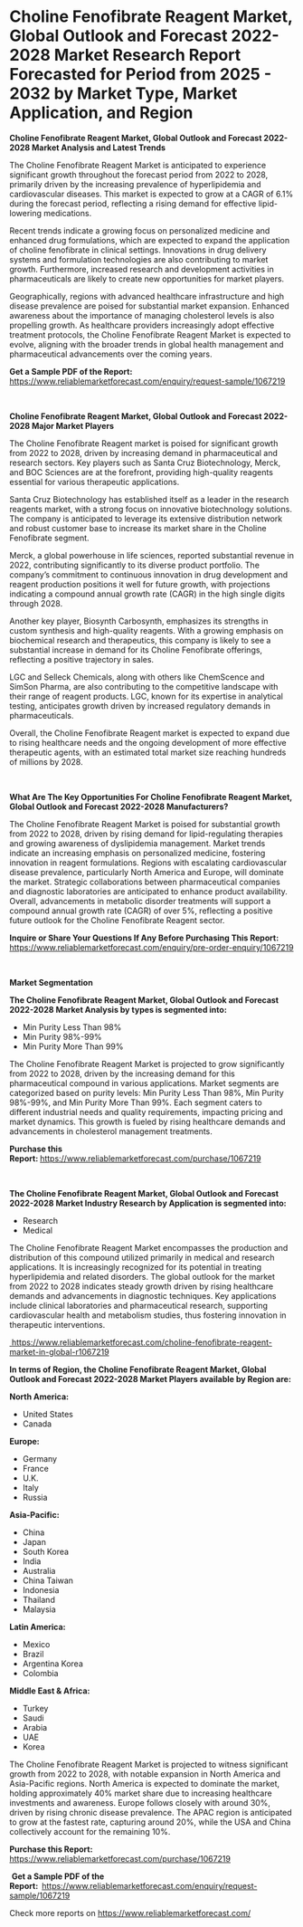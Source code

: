 <p><h1>Choline Fenofibrate Reagent Market, Global Outlook and Forecast 2022-2028 Market Research Report Forecasted for Period from 2025 -  2032 by Market Type, Market Application, and Region</h1></p><p><strong>Choline Fenofibrate Reagent Market, Global Outlook and Forecast 2022-2028 Market Analysis and Latest Trends</strong></p>
<p><p>The Choline Fenofibrate Reagent Market is anticipated to experience significant growth throughout the forecast period from 2022 to 2028, primarily driven by the increasing prevalence of hyperlipidemia and cardiovascular diseases. This market is expected to grow at a CAGR of 6.1% during the forecast period, reflecting a rising demand for effective lipid-lowering medications. </p><p>Recent trends indicate a growing focus on personalized medicine and enhanced drug formulations, which are expected to expand the application of choline fenofibrate in clinical settings. Innovations in drug delivery systems and formulation technologies are also contributing to market growth. Furthermore, increased research and development activities in pharmaceuticals are likely to create new opportunities for market players. </p><p>Geographically, regions with advanced healthcare infrastructure and high disease prevalence are poised for substantial market expansion. Enhanced awareness about the importance of managing cholesterol levels is also propelling growth. As healthcare providers increasingly adopt effective treatment protocols, the Choline Fenofibrate Reagent Market is expected to evolve, aligning with the broader trends in global health management and pharmaceutical advancements over the coming years.</p></p>
<p><strong>Get a Sample PDF of the Report:&nbsp;</strong> <a href="https://www.reliablemarketforecast.com/enquiry/request-sample/1067219?utm_campaign=3006&utm_medium=2&utm_source=Github&utm_content=ia&utm_term=21032025&utm_id=choline-fenofibrate-reagent-market-global-outlook-and-forecast-2022-2028">https://www.reliablemarketforecast.com/enquiry/request-sample/1067219</a></p>
<p>&nbsp;</p>
<p><strong>Choline Fenofibrate Reagent Market, Global Outlook and Forecast 2022-2028 Major Market Players</strong></p>
<p><p>The Choline Fenofibrate Reagent market is poised for significant growth from 2022 to 2028, driven by increasing demand in pharmaceutical and research sectors. Key players such as Santa Cruz Biotechnology, Merck, and BOC Sciences are at the forefront, providing high-quality reagents essential for various therapeutic applications.</p><p>Santa Cruz Biotechnology has established itself as a leader in the research reagents market, with a strong focus on innovative biotechnology solutions. The company is anticipated to leverage its extensive distribution network and robust customer base to increase its market share in the Choline Fenofibrate segment.</p><p>Merck, a global powerhouse in life sciences, reported substantial revenue in 2022, contributing significantly to its diverse product portfolio. The company’s commitment to continuous innovation in drug development and reagent production positions it well for future growth, with projections indicating a compound annual growth rate (CAGR) in the high single digits through 2028.</p><p>Another key player, Biosynth Carbosynth, emphasizes its strengths in custom synthesis and high-quality reagents. With a growing emphasis on biochemical research and therapeutics, this company is likely to see a substantial increase in demand for its Choline Fenofibrate offerings, reflecting a positive trajectory in sales.</p><p>LGC and Selleck Chemicals, along with others like ChemScence and SimSon Pharma, are also contributing to the competitive landscape with their range of reagent products. LGC, known for its expertise in analytical testing, anticipates growth driven by increased regulatory demands in pharmaceuticals.</p><p>Overall, the Choline Fenofibrate Reagent market is expected to expand due to rising healthcare needs and the ongoing development of more effective therapeutic agents, with an estimated total market size reaching hundreds of millions by 2028.</p></p>
<p>&nbsp;</p>
<p><strong>What Are The Key Opportunities For Choline Fenofibrate Reagent Market, Global Outlook and Forecast 2022-2028 Manufacturers?</strong></p>
<p><p>The Choline Fenofibrate Reagent Market is poised for substantial growth from 2022 to 2028, driven by rising demand for lipid-regulating therapies and growing awareness of dyslipidemia management. Market trends indicate an increasing emphasis on personalized medicine, fostering innovation in reagent formulations. Regions with escalating cardiovascular disease prevalence, particularly North America and Europe, will dominate the market. Strategic collaborations between pharmaceutical companies and diagnostic laboratories are anticipated to enhance product availability. Overall, advancements in metabolic disorder treatments will support a compound annual growth rate (CAGR) of over 5%, reflecting a positive future outlook for the Choline Fenofibrate Reagent sector.</p></p>
<p><strong>Inquire or Share Your Questions If Any Before Purchasing This Report:</strong> <a href="https://www.reliablemarketforecast.com/enquiry/pre-order-enquiry/1067219?utm_campaign=3006&utm_medium=2&utm_source=Github&utm_content=ia&utm_term=21032025&utm_id=choline-fenofibrate-reagent-market-global-outlook-and-forecast-2022-2028">https://www.reliablemarketforecast.com/enquiry/pre-order-enquiry/1067219</a></p>
<p>&nbsp;</p>
<p><strong>Market Segmentation</strong></p>
<p><strong>The Choline Fenofibrate Reagent Market, Global Outlook and Forecast 2022-2028 Market Analysis by types is segmented into:</strong></p>
<p><ul><li>Min Purity Less Than 98%</li><li>Min Purity 98%-99%</li><li>Min Purity More Than 99%</li></ul></p>
<p><p>The Choline Fenofibrate Reagent Market is projected to grow significantly from 2022 to 2028, driven by the increasing demand for this pharmaceutical compound in various applications. Market segments are categorized based on purity levels: Min Purity Less Than 98%, Min Purity 98%-99%, and Min Purity More Than 99%. Each segment caters to different industrial needs and quality requirements, impacting pricing and market dynamics. This growth is fueled by rising healthcare demands and advancements in cholesterol management treatments.</p></p>
<p><strong>Purchase this Report:&nbsp;</strong><a href="https://www.reliablemarketforecast.com/purchase/1067219?utm_campaign=3006&utm_medium=2&utm_source=Github&utm_content=ia&utm_term=21032025&utm_id=choline-fenofibrate-reagent-market-global-outlook-and-forecast-2022-2028">https://www.reliablemarketforecast.com/purchase/1067219</a></p>
<p>&nbsp;</p>
<p><strong>The Choline Fenofibrate Reagent Market, Global Outlook and Forecast 2022-2028 Market Industry Research by Application is segmented into:</strong></p>
<p><ul><li>Research</li><li>Medical</li></ul></p>
<p><p>The Choline Fenofibrate Reagent Market encompasses the production and distribution of this compound utilized primarily in medical and research applications. It is increasingly recognized for its potential in treating hyperlipidemia and related disorders. The global outlook for the market from 2022 to 2028 indicates steady growth driven by rising healthcare demands and advancements in diagnostic techniques. Key applications include clinical laboratories and pharmaceutical research, supporting cardiovascular health and metabolism studies, thus fostering innovation in therapeutic interventions.</p></p>
<p><a href="https://www.reliablemarketforecast.com/choline-fenofibrate-reagent-market-in-global-r1067219?utm_campaign=3006&utm_medium=2&utm_source=Github&utm_content=ia&utm_term=21032025&utm_id=choline-fenofibrate-reagent-market-global-outlook-and-forecast-2022-2028">&nbsp;https://www.reliablemarketforecast.com/choline-fenofibrate-reagent-market-in-global-r1067219</a></p>
<p><strong>In terms of Region, the Choline Fenofibrate Reagent Market, Global Outlook and Forecast 2022-2028 Market Players available by Region are:</strong></p>
<p>
    <p> <strong> North America: </strong>
        <ul>
            <li>United States</li>
            <li>Canada</li>
        </ul>
        </p> 
    <p> <strong> Europe: </strong>
        <ul>
            <li>Germany</li>
            <li>France</li>
            <li>U.K.</li>
            <li>Italy</li>
            <li>Russia</li>
        </ul>
        </p> 
    <p> <strong> Asia-Pacific: </strong>
        <ul>
            <li>China</li>
            <li>Japan</li>
            <li>South Korea</li>
            <li>India</li>
            <li>Australia</li>
            <li>China Taiwan</li>
            <li>Indonesia</li>
            <li>Thailand</li>
            <li>Malaysia</li>
        </ul>
        </p> 
    <p> <strong> Latin America: </strong>
        <ul>
            <li>Mexico</li>
            <li>Brazil</li>
            <li>Argentina Korea</li>
            <li>Colombia</li>
        </ul>
        </p> 
    <p> <strong> Middle East & Africa: </strong>
        <ul>
            <li>Turkey</li>
            <li>Saudi</li>
            <li>Arabia</li>
            <li>UAE</li>
            <li>Korea</li>
        </ul>
    </p>
    </p>
<p><p>The Choline Fenofibrate Reagent Market is projected to witness significant growth from 2022 to 2028, with notable expansion in North America and Asia-Pacific regions. North America is expected to dominate the market, holding approximately 40% market share due to increasing healthcare investments and awareness. Europe follows closely with around 30%, driven by rising chronic disease prevalence. The APAC region is anticipated to grow at the fastest rate, capturing around 20%, while the USA and China collectively account for the remaining 10%.</p></p>
<p><strong>Purchase this Report: </strong><a href="https://www.reliablemarketforecast.com/purchase/1067219?utm_campaign=3006&utm_medium=2&utm_source=Github&utm_content=ia&utm_term=21032025&utm_id=choline-fenofibrate-reagent-market-global-outlook-and-forecast-2022-2028">https://www.reliablemarketforecast.com/purchase/1067219</a></p>
<p>&nbsp;<strong>Get a Sample PDF of the Report:&nbsp;&nbsp;</strong><a href="https://www.reliablemarketforecast.com/enquiry/request-sample/1067219?utm_campaign=3006&utm_medium=2&utm_source=Github&utm_content=ia&utm_term=21032025&utm_id=choline-fenofibrate-reagent-market-global-outlook-and-forecast-2022-2028">https://www.reliablemarketforecast.com/enquiry/request-sample/1067219</a></p>
<p><strong></strong></p>
<p>Check more reports on <a href="https://www.reliablemarketforecast.com/?utm_campaign=3006&utm_medium=2&utm_source=Github&utm_content=ia&utm_term=21032025&utm_id=choline-fenofibrate-reagent-market-global-outlook-and-forecast-2022-2028">https://www.reliablemarketforecast.com/</a></p>